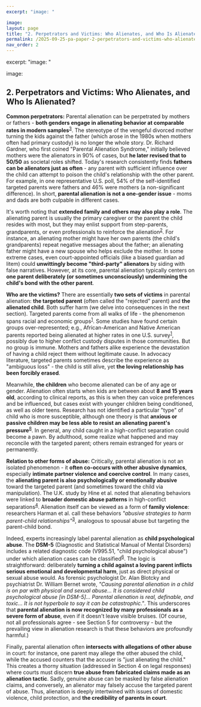 ```yaml
---
excerpt: "image: "

image:
layout: page
title: "2. Perpetrators and Victims: Who Alienates, and Who Is Alienated?"
permalink: /2025-09-25-pa-paper-2-perpetrators-and-victims-who-alienates-and-who-is-alienated.html
nav_order: 2
---
```

excerpt: "image: "

image:
## 2. Perpetrators and Victims: Who Alienates, and Who Is Alienated?

**Common perpetrators:** Parental alienation can be perpetrated by mothers or fathers - **both genders engage in alienating behavior at comparable rates in modern samples**<sup id="ref-source-1_3_1_13_219_227"><a href="2025-09-25-pa-paper-references.html#ref-target-1_3_1_13_219_227">3</a></sup>. The stereotype of the vengeful divorced mother turning the kids against the father (which arose in the 1980s when mothers often had primary custody) is no longer the whole story. Dr. Richard Gardner, who first coined "Parental Alienation Syndrome," initially believed mothers were the alienators in 90% of cases, but **he later revised that to 50/50** as societal roles shifted. Today's research consistently finds **fathers can be alienators just as often** - any parent with sufficient influence over the child can attempt to poison the child's relationship with the other parent. For example, in one representative U.S. poll, 54% of the self-identified targeted parents were fathers and 46% were mothers (a non-significant difference)<a id="ref-source-1_3_2_13_219_227"></a>. In short, **parental alienation is not a one-gender issue** - moms and dads are both culpable in different cases.

It's worth noting that **extended family and others may also play a role**. The alienating parent is usually the primary caregiver or the parent the child resides with most, but they may enlist support from step-parents, grandparents, or even professionals to reinforce the alienation<sup id="ref-source-1_2_1_8_43_51"><a href="2025-09-25-pa-paper-references.html#ref-target-1_2_1_8_43_51">2</a></sup>. For instance, an alienating mother might have her own parents (the child's grandparents) repeat negative messages about the father; an alienating father might have a new spouse who helps exclude the mother. In some extreme cases, even court-appointed officials (like a biased guardian ad litem) could **unwittingly become "third-party" alienators**<a id="ref-source-1_2_2_8_43_51"></a> by siding with false narratives. However, at its core, parental alienation typically centers on **one parent deliberately (or sometimes unconsciously) undermining the child's bond with the other parent**.

**Who are the victims?** There are essentially **two sets of victims** in parental alienation: **the targeted parent** (often called the "rejected" parent) and **the alienated child**. Both suffer harm (we delve into consequences in the next section). Targeted parents come from all walks of life - the phenomenon spans racial and economic groups<sup id="ref-source-1_1_1_2_25_33"><a href="2025-09-25-pa-paper-references.html#ref-target-1_1_1_2_25_33">1</a></sup>. Some studies have found certain groups over-represented; e.g., African-American and Native American parents reported being alienated at higher rates in one U.S. survey<sup id="ref-source-1_1_1_4_362_370"><a href="2025-09-25-pa-paper-references.html#ref-target-1_1_1_4_362_370">1</a></sup>, possibly due to higher conflict custody disputes in those communities. But no group is immune. Mothers and fathers alike experience the devastation of having a child reject them without legitimate cause. In advocacy literature, targeted parents sometimes describe the experience as "ambiguous loss" - the child is still alive, yet **the loving relationship has been forcibly erased**.

Meanwhile, **the children** who become alienated can be of any age or gender. Alienation often starts when kids are between about **8 and 15 years old**, according to clinical reports, as this is when they can voice preferences and be influenced, but cases exist with younger children being conditioned, as well as older teens. Research has not identified a particular "type" of child who is more susceptible, although one theory is that **anxious or passive children may be less able to resist an alienating parent's pressure**<sup id="ref-source-1_9_0_18_239_247"><a href="2025-09-25-pa-paper-references.html#ref-target-1_9_0_18_239_247">8</a></sup>. In general, any child caught in a high-conflict separation could become a pawn. By adulthood, some realize what happened and may reconcile with the targeted parent; others remain estranged for years or permanently.

**Relation to other forms of abuse:** Critically, parental alienation is not an isolated phenomenon - it **often co-occurs with other abusive dynamics**, especially **intimate partner violence and coercive control**. In many cases, the **alienating parent is also psychologically or emotionally abusive** toward the targeted parent (and sometimes toward the child via manipulation). The U.K. study by Hine et al. noted that alienating behaviors were linked to **broader domestic abuse patterns** in high-conflict separations<sup id="ref-source-1_4_0_11_155_163"><a href="2025-09-25-pa-paper-references.html#ref-target-1_4_0_11_155_163">4</a></sup>. Alienation itself can be viewed as a form of **family violence**: researchers Harman et al. call these behaviors *"abusive strategies to harm parent-child relationships"*<sup id="ref-source-1_3_1_9_1379_1388"><a href="2025-09-25-pa-paper-references.html#ref-target-1_3_1_9_1379_1388">3</a></sup>, analogous to spousal abuse but targeting the parent-child bond.

Indeed, experts increasingly label parental alienation as **child psychological abuse**. The **DSM-5** (Diagnostic and Statistical Manual of Mental Disorders) includes a related diagnostic code (V995.51, "child psychological abuse") under which alienation cases can be classified<sup id="ref-source-1_6_0_5_277_283"><a href="2025-09-25-pa-paper-references.html#ref-target-1_6_0_5_277_283">6</a></sup>. The logic is straightforward: deliberately **turning a child against a loving parent inflicts serious emotional and developmental harm**, just as direct physical or sexual abuse would. As forensic psychologist Dr. Alan Blotcky and psychiatrist Dr. William Bernet wrote, *"Causing parental alienation in a child is on par with physical and sexual abuse... It is considered child psychological abuse [in DSM-5]... Parental alienation is real, definable, and toxic... It is not hyperbole to say it can be catastrophic."*<a id="ref-source-1_6_0_5_275_283"></a>. This underscores that **parental alienation is now recognized by many professionals as a severe form of abuse**, even if it doesn't leave visible bruises. (Of course, not all professionals agree - see Section 5 for controversy - but the prevailing view in alienation research is that these behaviors are profoundly harmful.)

Finally, parental alienation often **intersects with allegations of other abuse** in court: for instance, one parent may allege the other abused the child, while the accused counters that the accuser is "just alienating the child." This creates a thorny situation (addressed in Section 4 on legal responses) where courts must discern **true abuse from fabricated claims made as an alienation tactic**. Sadly, genuine abuse can be masked by false alienation claims, and conversely, an alienator may falsely accuse the targeted parent of abuse. Thus, alienation is deeply intertwined with issues of domestic violence, child protection, and **the credibility of parents in court**.
